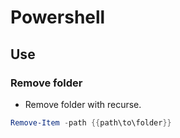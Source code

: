# Powershell

## Use

### Remove folder

- Remove folder with recurse.

```powershell
Remove-Item -path {{path\to\folder}}
```
